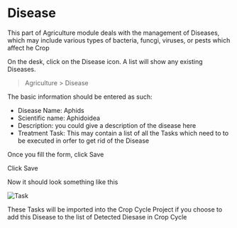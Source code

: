 
# Disease



This part of Agriculture module deals with the management of Diseases, which may include various types of bacteria, funcgi, viruses, or pests which affect he Crop


On the desk, click on the Disease icon. A list will show any existing Diseases.


> Agriculture > Disease


The basic information should be entered as such:


* Disease Name: Aphids
* Scientific name: Aphidoidea
* Description: you could give a description of the disease here
* Treatment Task: This may contain a list of all the Tasks which need to to be executed in orfer to get rid of the Disease


Once you fill the form, click Save


Click Save


Now it should look something like this


![Task](/files/disease.png)


These Tasks will be imported into the Crop Cycle Project if you choose to add this Disease to the list of Detected Diesase in Crop Cycle




